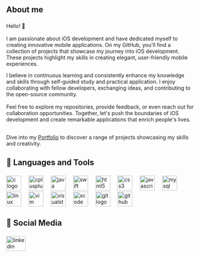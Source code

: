 ###

<h2 align="left">About me</h2>

###

<p align="left">Hello! 👋<br><br>I am passionate about iOS development and have dedicated myself to creating innovative mobile applications. On my GitHub, you'll find a collection of projects that showcase my journey into iOS development. These projects highlight my skills in creating elegant, user-friendly mobile experiences.

I believe in continuous learning and consistently enhance my knowledge and skills through self-guided study and practical application. I enjoy collaborating with fellow developers, exchanging ideas, and contributing to the open-source community.<br><br>Feel free to explore my repositories, provide feedback, or even reach out for collaboration opportunities. Together, let's push the boundaries of iOS development and create remarkable applications that enrich people's lives.<br><br></p>

Dive into my [Portfolio](https://github.com/scheuringtamas/Portfolio) to discover a range of projects showcasing my skills and creativity.

###

<h2 align="left">🧰 Languages and Tools</h2>

###

<div align="left">
  <img src="https://cdn.jsdelivr.net/gh/devicons/devicon/icons/c/c-original.svg" title="C" height="40" alt="c logo"  />
  <img width="12" />
  <img src="https://cdn.jsdelivr.net/gh/devicons/devicon/icons/cplusplus/cplusplus-original.svg" title="C++" height="40" alt="cplusplus logo"  />
  <img width="12" />
  <img src="https://cdn.jsdelivr.net/gh/devicons/devicon/icons/java/java-original.svg" title="Java" height="40" alt="java logo"  />
  <img width="12" />
  <img src="https://cdn.jsdelivr.net/gh/devicons/devicon/icons/swift/swift-original.svg" title="Swift" height="40" alt="swift logo"  />
  <img width="12" />
  <img src="https://cdn.jsdelivr.net/gh/devicons/devicon/icons/html5/html5-original.svg" title="HTML" height="40" alt="html5 logo"  />
  <img width="12" />
  <img src="https://cdn.jsdelivr.net/gh/devicons/devicon/icons/css3/css3-original.svg" title="CSS" height="40" alt="css3 logo"  />
  <img width="12" />
  <img src="https://cdn.jsdelivr.net/gh/devicons/devicon/icons/javascript/javascript-original.svg" title="JavaScript" height="40" alt="javascript logo"  />
  <img width="12" />
  <img src="https://cdn.jsdelivr.net/gh/devicons/devicon/icons/mysql/mysql-original.svg" title="MySQL" height="40" alt="mysql logo"  />
  <img width="12" />
  <img src="https://cdn.jsdelivr.net/gh/devicons/devicon/icons/linux/linux-original.svg" title="Linux" height="40" alt="linux logo"  />
  <img width="12" />
  <img src="https://cdn.jsdelivr.net/gh/devicons/devicon/icons/vim/vim-original.svg" title="Vim" height="40" alt="vim logo"  />
  <img width="12" />
  <img src="https://cdn.jsdelivr.net/gh/devicons/devicon/icons/visualstudio/visualstudio-plain.svg" title="Visual Studio" height="40" alt="visualstudio logo"  />
  <img width="12" />
  <img src="https://cdn.jsdelivr.net/gh/devicons/devicon/icons/xcode/xcode-original.svg" title="XCode" height="40" alt="xcode logo"  />
  <img width="12" />
  <img src="https://cdn.jsdelivr.net/gh/devicons/devicon/icons/git/git-original.svg" title="Git" height="40" alt="git logo"  />
  <img width="12" />
  <img src="https://cdn.jsdelivr.net/gh/devicons/devicon/icons/github/github-original.svg" title="GitHub" height="40" alt="github logo"  />
</div>

###

<h2 align="left">📱 Social Media</h2>

###

<div align="left">
  <a href="https://www.linkedin.com/in/tam%C3%A1s-scheuring-8083a222a/" target="_blank">
    <img src="https://raw.githubusercontent.com/maurodesouza/profile-readme-generator/master/src/assets/icons/social/linkedin/default.svg" width="52" height="40" alt="linkedin logo"  />
  </a>
</div>

###
